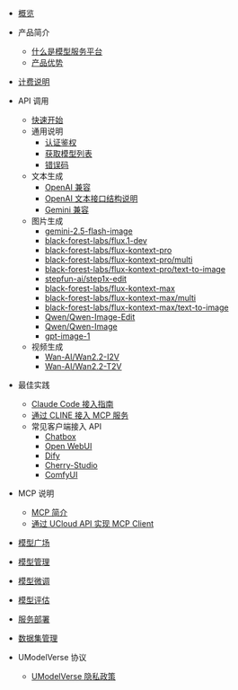

- [概览](/modelverse/README.md)

- 产品简介
  - [什么是模型服务平台](/modelverse/introduction/introduction.md)
  - [产品优势](/modelverse/introduction/advantages.md)

- [计费说明](/modelverse/price.md)

- API 调用
  - [快速开始](/modelverse/api_doc/quick-start.md)
  - 通用说明
    - [认证鉴权](/modelverse/api_doc/certificate.md)
    - [获取模型列表](/modelverse/api_doc/models.md)
    - [错误码](/modelverse/api_doc/error-code.md)
  - 文本生成
    - [OpenAI 兼容](/modelverse/text_api/openai_compatible.md)
    - [OpenAI 文本接口结构说明](/modelverse/text_api/struct.md)
    - [Gemini 兼容](/modelverse/text_api/gemini_compatible.md)
  - 图片生成
    - [gemini-2.5-flash-image](/modelverse/image_api/gemini-2.5-flash-image.md)
    - [black-forest-labs/flux.1-dev](/modelverse/image_api/black-forest-labs-flux.1-dev.md)
    - [black-forest-labs/flux-kontext-pro](/modelverse/image_api/black-forest-labs-flux-kontext-pro.md)
    - [black-forest-labs/flux-kontext-pro/multi](/modelverse/image_api/black-forest-labs-flux-kontext-pro-multi.md)
    - [black-forest-labs/flux-kontext-pro/text-to-image](/modelverse/image_api/black-forest-labs-flux-kontext-pro-text-to-image.md)
    - [stepfun-ai/step1x-edit](/modelverse/image_api/stepfun-ai-step1x-edit.md)
    - [black-forest-labs/flux-kontext-max](/modelverse/image_api/black-forest-labs-flux-kontext-max.md)
    - [black-forest-labs/flux-kontext-max/multi](/modelverse/image_api/black-forest-labs-flux-kontext-max-multi.md)
    - [black-forest-labs/flux-kontext-max/text-to-image](/modelverse/image_api/black-forest-labs-flux-kontext-max-text-to-image.md)
    - [Qwen/Qwen-Image-Edit](/modelverse/image_api/Qwen-Qwen-Image-Edit.md)
    - [Qwen/Qwen-Image](/modelverse/image_api/Qwen-Qwen-Image.md)
    - [gpt-image-1](/modelverse/image_api/gpt-image-1.md)
  - 视频生成
    - [Wan-AI/Wan2.2-I2V](/modelverse/video_api/Wan-AI-Wan2.2-I2V.md)
    - [Wan-AI/Wan2.2-T2V](/modelverse/video_api/Wan-AI-Wan2.2-T2V.md)

- 最佳实践
  - [Claude Code 接入指南](/modelverse/scenario/claudecodeccr.md)
  - [通过 CLINE 接入 MCP 服务](/modelverse/mcp/MCPServer.md)
  - 常见客户端接入 API
    - [Chatbox](/modelverse/scenario/chatbox.md)
    - [Open WebUI](/modelverse/scenario/open-webui.md)
    - [Dify](/modelverse/scenario/dify.md)
    - [Cherry-Studio](/modelverse/scenario/cherry-studio.md)
    - [ComfyUI](/modelverse/scenario/comfyui.md)

- MCP 说明
  - [MCP 简介](/modelverse/mcp/mcpgeneral.md)
  - [通过 UCloud API 实现 MCP Client](/modelverse/mcp/MCPClient.md)

- [模型广场](/modelverse/guide/model-marketplace.md)
- [模型管理](/modelverse/guide/model-manage.md)
- [模型微调](/modelverse/guide/model-finetuning.md)
- [模型评估](/modelverse/guide/model-evaluation.md)
- [服务部署](/modelverse/guide/service-manage.md)
- [数据集管理](/modelverse/guide/dataset-manage.md)

- UModelVerse 协议
  - [UModelVerse 隐私政策](/modelverse/private.md)
